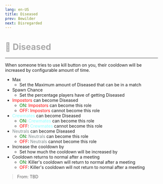 ```yaml
---
lang: en-US
title: Diseased
prev: Bewilder
next: Disregarded
---
```


# <font color=#aaaaaa>🦠 <b>Diseased</b></font> <Badge text="Harmful" type="tip" vertical="middle"/>
---

When someone tries to use kill button on you, their cooldown will be increased by configurable amount of time.
* Max
  * Set the Maximum amount of Diseased that can be in a match
* Spawn Chance
  * Set the percentage players have of getting Diseased
* <font color=red>Impostors</font> can become Diseased
  * <font color=green>ON</font>: <font color=red>Impostors</font> can become this role
  * <font color=red>OFF</font>: <font color=red>Impostors</font> cannot become this role
* <font color=#8cffff>Crewmates</font> can become Diseased
  * <font color=green>ON</font>: <font color=#8cffff>Crewmates</font> can become this role
  * <font color=red>OFF</font>: <font color=#8cffff>Crewmates</font> cannot become this role
* <font color=#7f8c8d>Neutrals</font> can become Diseased
  * <font color=green>ON</font>: <font color=#7f8c8d>Neutrals</font> can become this role
  * <font color=red>OFF</font>: <font color=#7f8c8d>Neutrals</font> cannot become this role
* Increase the cooldown by
  * Set how much the cooldown will be increased by
* Cooldown returns to normal after a meeting
  * <font color=green>ON</font>: Killer's cooldown will return to normal after a meeting 
  * <font color=red>OFF</font>: Killer's cooldown will not return to normal after a meeting

> From: TBD